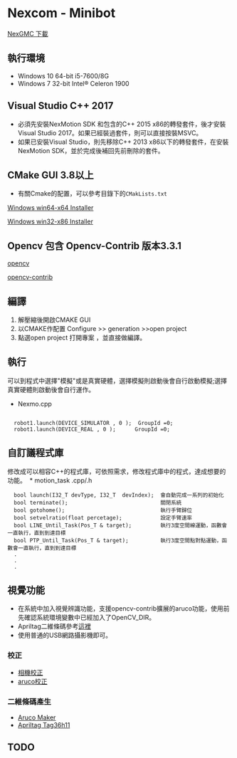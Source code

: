 #  Nexcom - Minibot
[NexGMC 下載](https://aiotcloud.net/market/singl.php?PID=132)

## 執行環境
 * Windows 10 64-bit i5-7600/8G  
 * Windows 7  32-bit Intel® Celeron 1900 

## Visual Studio C++ 2017
* 必須先安裝NexMotion SDK 和包含的C++ 2015 x86的轉發套件，後才安裝Visual Studio 2017。如果已經裝過套件，則可以直接按裝MSVC。
* 如果已安裝Visual Studio，則先移除C++ 2013 x86以下的轉發套件，在安裝NexMotion SDK，並於完成後補回先前刪除的套件。

## CMake GUI 3.8以上
* 有關Cmake的配置，可以參考目錄下的`CMakLists.txt`

[Windows win64-x64 Installer](https://cmake.org/files/v3.11/cmake-3.11.1-win64-x64.msi)

[Windows win32-x86 Installer](https://cmake.org/files/v3.11/cmake-3.11.1-win32-x86.msi)

## Opencv 包含 Opencv-Contrib 版本3.3.1
[opencv](https://github.com/opencv/opencv/archive/3.3.1.zip)

[opencv-contrib](https://github.com/opencv/opencv_contrib/archive/3.3.1.zip)

## 編譯
 1. 解壓縮後開啟CMAKE GUI
 2. 以CMAKE作配置 Configure >> generation >>open project
 3. 點選open project 打開專案 ，並直接做編譯。
 
 
## 執行
可以到程式中選擇"模擬"或是真實硬體，選擇模擬則啟動後會自行啟動模擬;選擇真實硬體則啟動後會自行運作。
* Nexmo.cpp
```
 
  robot1.launch(DEVICE_SIMULATOR , 0 );  GroupId =0;
  robot1.launch(DEVICE_REAL , 0 );      GroupId =0;

```

## 自訂議程式庫
修改成可以相容C++的程式庫，可依照需求，修改程式庫中的程式，達成想要的功能。 
  * motion_task .cpp/.h
```
  bool launch(I32_T devType, I32_T  devIndex);  會自動完成一系列的初始化 
  bool terminate();                             關閉系統
  bool gotohome();                              執行手臂歸位
  bool setvelratio(float percetage);            設定手臂速率
  bool LINE_Until_Task(Pos_T & target);         執行3度空間線運動，函數會一直執行，直到到達目標
  bool PTP_Until_Task(Pos_T & target);          執行3度空間點對點運動，函數會一直執行，直到到達目標
  .
  .
  .
```

## 視覺功能 
* 在系統中加入視覺辨識功能，支援opencv-contrib擴展的aruco功能，使用前先確認系統環境變數中已經加入了OpenCV_DIR。
* Apriltag二維條碼參考[這裡](https://github.com/EdXian/Apriltag-VS2017)
* 使用普通的USB網路攝影機即可。

### 校正
* [相機校正](https://docs.opencv.org/3.1.0/dc/dbb/tutorial_py_calibration.html)
* [aruco校正](https://docs.opencv.org/3.1.0/d5/dae/tutorial_aruco_detection.html)

### 二維條碼產生
* [Aruco Maker](https://docs.opencv.org/3.1.0/d5/dae/tutorial_aruco_detection.html)
* [Apriltag Tag36h11](https://robot2016.mit.edu/sites/default/files/documents/project_apriltag36h11.pdf)

## TODO



